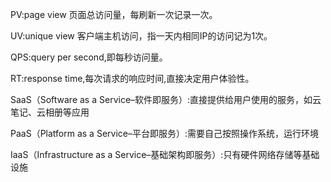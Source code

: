 PV:page view 页面总访问量，每刷新一次记录一次。

UV:unique view 客户端主机访问，指一天内相同IP的访问记为1次。

QPS:query per second,即每秒访问量。

RT:response time,每次请求的响应时间,直接决定用户体验性。


SaaS（Software as a Service–软件即服务）:直接提供给用户使用的服务，如云笔记、云相册等应用

PaaS（Platform as a Service–平台即服务）:需要自己按照操作系统，运行环境

IaaS（Infrastructure as a Service–基础架构即服务）:只有硬件网络存储等基础设施